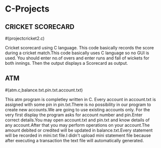 # C-Projects
## CRICKET SCORECARD


#(projectcricket2.c)

Cricket scorecard using C language.
This code basically records the score during a cricket match.This code basically uses C language so no GUI is used.
You should enter no.of overs and enter runs and fall of wickets for both innings.
Then the output displays a Scorecard as output.

## ATM

#(atm.c,balance.txt.pin.txt.account.txt)

This atm program is completley written in C.
Every account in account.txt is assigned with some pin in pin.txt.There is no possibility in our program to create new accounts.We are going to use existing accounts only.
For the very first display the program asks for account number and pin.Enter correct details.You may open account.txt and pin.txt and know details of any account.After that you may perform operations on your account.The amount debited or credited will be updated in balance.txt.Every statement will be recorded in mini.txt file.I didn't upload mini statement file because after executing a transaction the text file will automatically generated.
